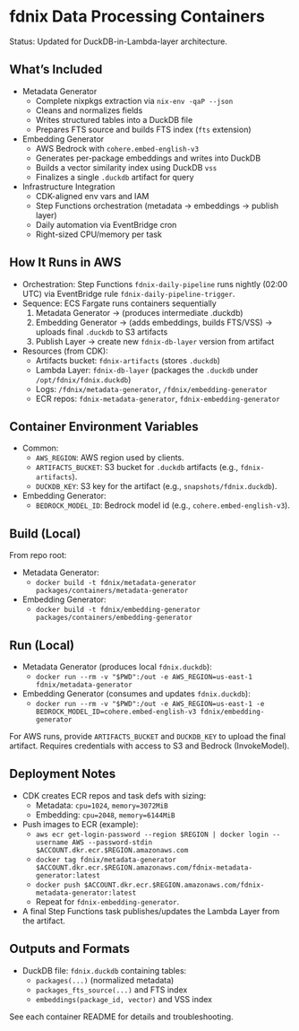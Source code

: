 # fdnix Data Processing Containers

Status: Updated for DuckDB-in-Lambda-layer architecture.

## What’s Included

- Metadata Generator
  - Complete nixpkgs extraction via `nix-env -qaP --json`
  - Cleans and normalizes fields
  - Writes structured tables into a DuckDB file
  - Prepares FTS source and builds FTS index (`fts` extension)
- Embedding Generator
  - AWS Bedrock with `cohere.embed-english-v3`
  - Generates per-package embeddings and writes into DuckDB
  - Builds a vector similarity index using DuckDB `vss`
  - Finalizes a single `.duckdb` artifact for query
- Infrastructure Integration
  - CDK-aligned env vars and IAM
  - Step Functions orchestration (metadata → embeddings → publish layer)
  - Daily automation via EventBridge cron
  - Right-sized CPU/memory per task

## How It Runs in AWS

- Orchestration: Step Functions `fdnix-daily-pipeline` runs nightly (02:00 UTC) via EventBridge rule `fdnix-daily-pipeline-trigger`.
- Sequence: ECS Fargate runs containers sequentially
  1) Metadata Generator → (produces intermediate .duckdb)
  2) Embedding Generator → (adds embeddings, builds FTS/VSS) → uploads final `.duckdb` to S3 artifacts
  3) Publish Layer → create new `fdnix-db-layer` version from artifact
- Resources (from CDK):
  - Artifacts bucket: `fdnix-artifacts` (stores `.duckdb`)
  - Lambda Layer: `fdnix-db-layer` (packages the `.duckdb` under `/opt/fdnix/fdnix.duckdb`)
  - Logs: `/fdnix/metadata-generator`, `/fdnix/embedding-generator`
  - ECR repos: `fdnix-metadata-generator`, `fdnix-embedding-generator`

## Container Environment Variables

- Common:
  - `AWS_REGION`: AWS region used by clients.
  - `ARTIFACTS_BUCKET`: S3 bucket for `.duckdb` artifacts (e.g., `fdnix-artifacts`).
  - `DUCKDB_KEY`: S3 key for the artifact (e.g., `snapshots/fdnix.duckdb`).
- Embedding Generator:
  - `BEDROCK_MODEL_ID`: Bedrock model id (e.g., `cohere.embed-english-v3`).

## Build (Local)

From repo root:

- Metadata Generator:
  - `docker build -t fdnix/metadata-generator packages/containers/metadata-generator`
- Embedding Generator:
  - `docker build -t fdnix/embedding-generator packages/containers/embedding-generator`

## Run (Local)

- Metadata Generator (produces local `fdnix.duckdb`):
  - `docker run --rm -v "$PWD":/out -e AWS_REGION=us-east-1 fdnix/metadata-generator`
- Embedding Generator (consumes and updates `fdnix.duckdb`):
  - `docker run --rm -v "$PWD":/out -e AWS_REGION=us-east-1 -e BEDROCK_MODEL_ID=cohere.embed-english-v3 fdnix/embedding-generator`

For AWS runs, provide `ARTIFACTS_BUCKET` and `DUCKDB_KEY` to upload the final artifact. Requires credentials with access to S3 and Bedrock (InvokeModel).

## Deployment Notes

- CDK creates ECR repos and task defs with sizing:
  - Metadata: `cpu=1024`, `memory=3072MiB`
  - Embedding: `cpu=2048`, `memory=6144MiB`
- Push images to ECR (example):
  - `aws ecr get-login-password --region $REGION | docker login --username AWS --password-stdin $ACCOUNT.dkr.ecr.$REGION.amazonaws.com`
  - `docker tag fdnix/metadata-generator $ACCOUNT.dkr.ecr.$REGION.amazonaws.com/fdnix-metadata-generator:latest`
  - `docker push $ACCOUNT.dkr.ecr.$REGION.amazonaws.com/fdnix-metadata-generator:latest`
  - Repeat for `fdnix-embedding-generator`.
- A final Step Functions task publishes/updates the Lambda Layer from the artifact.

## Outputs and Formats

- DuckDB file: `fdnix.duckdb` containing tables:
  - `packages(...)` (normalized metadata)
  - `packages_fts_source(...)` and FTS index
  - `embeddings(package_id, vector)` and VSS index

See each container README for details and troubleshooting.
